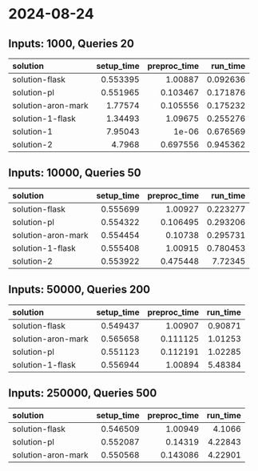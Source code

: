 # 2024-08-24

## Inputs: 1000, Queries 20

| solution           |   setup_time |   preproc_time |   run_time |
|:-------------------|-------------:|---------------:|-----------:|
| solution-flask     |     0.553395 |       1.00887  |   0.092636 |
| solution-pl        |     0.551965 |       0.103467 |   0.171876 |
| solution-aron-mark |     1.77574  |       0.105556 |   0.175232 |
| solution-1-flask   |     1.34493  |       1.09675  |   0.255276 |
| solution-1         |     7.95043  |       1e-06    |   0.676569 |
| solution-2         |     4.7968   |       0.697556 |   0.945362 |

## Inputs: 10000, Queries 50

| solution           |   setup_time |   preproc_time |   run_time |
|:-------------------|-------------:|---------------:|-----------:|
| solution-flask     |     0.555699 |       1.00927  |   0.223277 |
| solution-pl        |     0.554322 |       0.106495 |   0.293206 |
| solution-aron-mark |     0.554454 |       0.10738  |   0.295731 |
| solution-1-flask   |     0.555408 |       1.00915  |   0.780453 |
| solution-2         |     0.553922 |       0.475448 |   7.72345  |

## Inputs: 50000, Queries 200

| solution           |   setup_time |   preproc_time |   run_time |
|:-------------------|-------------:|---------------:|-----------:|
| solution-flask     |     0.549437 |       1.00907  |    0.90871 |
| solution-aron-mark |     0.565658 |       0.111125 |    1.01253 |
| solution-pl        |     0.551123 |       0.112191 |    1.02285 |
| solution-1-flask   |     0.556944 |       1.00894  |    5.48384 |

## Inputs: 250000, Queries 500

| solution           |   setup_time |   preproc_time |   run_time |
|:-------------------|-------------:|---------------:|-----------:|
| solution-flask     |     0.546509 |       1.00949  |    4.1066  |
| solution-pl        |     0.552087 |       0.14319  |    4.22843 |
| solution-aron-mark |     0.550568 |       0.143086 |    4.22901 |